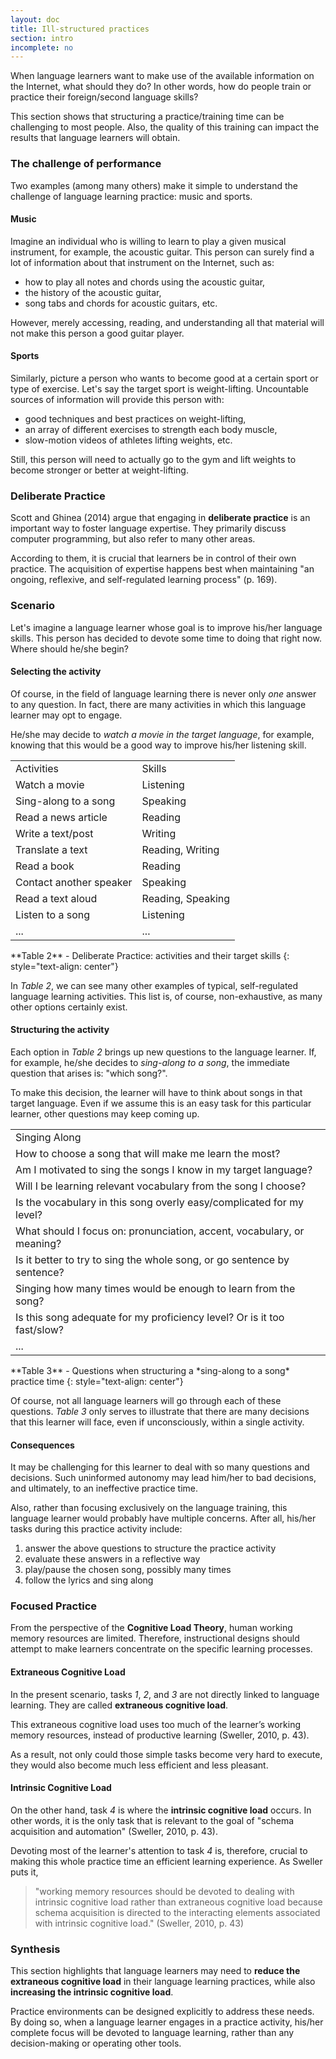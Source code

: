 ```yaml
---
layout: doc
title: Ill-structured practices
section: intro
incomplete: no
---
```


When language learners want to make use of the available information on the Internet, what should they do? In other words, how do people train or practice their foreign/second language skills?

This section shows that structuring a practice/training time can be challenging to most people. Also, the quality of this training can impact the results that language learners will obtain.

### The challenge of performance

Two examples (among many others) make it simple to understand the challenge of language learning practice: music and sports.

#### Music

Imagine an individual who is willing to learn to play a given musical instrument, for example, the acoustic guitar. This person can surely find a lot of information about that instrument on the Internet, such as:

* how to play all notes and chords using the acoustic guitar, 
* the history of the acoustic guitar, 
* song tabs and chords for acoustic guitars, etc.

However, merely accessing, reading, and understanding all that material will not make this person a good guitar player.

#### Sports

Similarly, picture a person who wants to become good at a certain sport or type of exercise. Let's say the target sport is weight-lifting. Uncountable sources of information will provide this person with:

* good techniques and best practices on weight-lifting, 
* an array of different exercises to strength each body muscle,
* slow-motion videos of athletes lifting weights, etc.

Still, this person will need to actually go to the gym and lift weights to become stronger or better at weight-lifting.

### Deliberate Practice

Scott and Ghinea (2014) argue that engaging in **deliberate practice** is an important way to foster language expertise. They primarily discuss computer programming, but also refer to many other areas.

According to them, it is crucial that learners be in control of their own practice. The acquisition of expertise happens best when maintaining "an ongoing, reflexive, and self-regulated learning process" (p. 169).

### Scenario

Let's imagine a language learner whose goal is to improve his/her language skills. This person has decided to devote some time to doing that right now. Where should he/she begin?

#### Selecting the activity

Of course, in the field of language learning there is never only *one* answer to any question. In fact, there are many activities in which this language learner may opt to engage.

He/she may decide to *watch a movie in the target language*, for example, knowing that this would be a good way to improve his/her listening skill.

<table>
  <tr class="diff title">
    <td>Activities</td>
    <td>Skills</td>
  </tr>
  <tr>
    <td>Watch a movie</td>
    <td>Listening</td>
  </tr>
  <tr class="diff">
    <td>Sing-along to a song</td>
    <td>Speaking</td>
  </tr>
  <tr>
    <td>Read a news article</td>
    <td>Reading</td>
  </tr>
  <tr class="diff">
    <td>Write a text/post</td>
    <td>Writing</td>
  </tr>
  <tr>
    <td>Translate a text</td>
    <td>Reading, Writing</td>
  </tr>
  <tr class="diff">
    <td>Read a book</td>
    <td>Reading</td>
  </tr>
  <tr>
    <td>Contact another speaker</td>
    <td>Speaking</td>
  </tr>
  <tr class="diff">
    <td>Read a text aloud</td>
    <td>Reading, Speaking</td>
  </tr>
  <tr>
    <td>Listen to a song</td>
    <td>Listening</td>
  </tr>
  <tr class="diff">
    <td>...</td>
    <td>...</td>
  </tr>
</table>
**Table 2** - Deliberate Practice: activities and their target skills
{: style="text-align: center"}

In *Table 2*, we can see many other examples of typical, self-regulated language learning activities. This list is, of course, non-exhaustive, as many other options certainly exist.

#### Structuring the activity

Each option in *Table 2* brings up new questions to the language learner. If, for example, he/she decides to *sing-along to a song*, the immediate question that arises is: "which song?".

To make this decision, the learner will have to think about songs in that target language. Even if we assume this is an easy task for this particular learner, other questions may keep coming up.

<table>
  <tr class="diff title">
    <td>Singing Along</td>
  </tr>
  <tr>
    <td>How to choose a song that will make me learn the most?</td>
  </tr>
  <tr class="diff">
    <td>Am I motivated to sing the songs I know in my target language?</td>
  </tr>
  <tr>
    <td>Will I be learning relevant vocabulary from the song I choose?</td>
  </tr>
  <tr class="diff">
    <td>Is the vocabulary in this song overly easy/complicated for my level?</td>
  </tr>
  <tr>
    <td>What should I focus on: pronunciation, accent, vocabulary, or meaning?</td>
  </tr>
  <tr class="diff">
    <td>Is it better to try to sing the whole song, or go sentence by sentence?</td>
  </tr>
  <tr>
    <td>Singing how many times would be enough to learn from the song?</td>
  </tr>
  <tr class="diff">
    <td>Is this song adequate for my proficiency level? Or is it too fast/slow?</td>
  </tr>
  <tr>
    <td>...</td>
  </tr>
</table>
**Table 3** - Questions when structuring a *sing-along to a song* practice time
{: style="text-align: center"}

Of course, not all language learners will go through each of these questions. *Table 3* only serves to illustrate that there are many decisions that this learner will face, even if unconsciously, within a single activity.

#### Consequences

It may be challenging for this learner to deal with so many questions and decisions. Such uninformed autonomy may lead him/her to bad decisions, and ultimately, to an ineffective practice time.

Also, rather than focusing exclusively on the language training, this language learner would probably have multiple concerns. After all, his/her tasks during this practice activity include:

1. answer the above questions to structure the practice activity
2. evaluate these answers in a reflective way
3. play/pause the chosen song, possibly many times
4. follow the lyrics and sing along

### Focused Practice

From the perspective of the **Cognitive Load Theory**, human working memory resources are limited. Therefore, instructional designs should attempt to make learners concentrate on the specific learning processes.

#### Extraneous Cognitive Load

In the present scenario, tasks *1*, *2*, and *3* are not directly linked to language learning. They are called **extraneous cognitive load**.

This extraneous cognitive load uses too much of the learner’s working memory resources, instead of productive learning (Sweller, 2010, p. 43).

As a result, not only could those simple tasks become very hard to execute, they would also become much less efficient and less pleasant.

#### Intrinsic Cognitive Load

On the other hand, task *4* is where the **intrinsic cognitive load** occurs. In other words, it is the only task that is relevant to the goal of "schema acquisition and automation" (Sweller, 2010, p. 43).

Devoting most of the learner's attention to task *4* is, therefore, crucial to making this whole practice time an efficient learning experience. As Sweller puts it,

> "working memory resources should be devoted to dealing with intrinsic cognitive load rather than extraneous cognitive load because schema acquisition is directed to the interacting elements associated with intrinsic cognitive load." (Sweller, 2010, p. 43)

### Synthesis

This section highlights that language learners may need to **reduce the extraneous cognitive load** in their language learning practices, while also **increasing the intrinsic cognitive load**.

Practice environments can be designed explicitly to address these needs. By doing so, when a language learner engages in a practice activity, his/her complete focus will be devoted to language learning, rather than any decision-making or operating other tools.